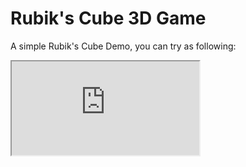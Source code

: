 # Rubik's Cube 3D Game
A simple Rubik's Cube Demo, you can try as following:
<iframe src="https://cube.zcating.tk" />